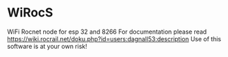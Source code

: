 # WiRocS
WiFi Rocnet node for esp 32 and 8266
For documentation please read https://wiki.rocrail.net/doku.php?id=users:dagnall53:description
Use of this software is at your own risk!
